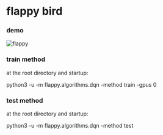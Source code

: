 # flappy bird

### demo

![flappy](../logs/flappy.gif)



### train method

at the root directory and startup:

python3 -u -m flappy.algorithms.dqn -method train -gpus 0



### test method 

at the root directory and startup:

python3 -u -m flappy.algorithms.dqn -method test



